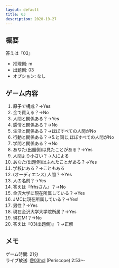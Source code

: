 ```yaml
---
layout: default
title: 03
description: 2020-10-27
---
```


## 概要

答えは『03』

- 推理側: m
- 出題側: 03
- オプション: なし

## ゲーム内容

1. 原子で構成？→Yes
2. 金で買える？→No
3. 人間と関係ある？→Yes
4. 感情と関係ある？→No
5. 生活と関係ある？→ほぼすべての人間がNo
6. 行動と関係ある？→5.と同じ,ほぼすべての人間がNo
7. 学問と関係ある？→No
8. あなた(出題側)は見たことがある？→Yes
9. 人間より小さい？→人による
10. あなた(出題側)はふれたことがある？→Yes
11. 学校にある？→こともある
12. (オーディエンス) 人間？→Yes
13. 人の名前？→Yes
14. 答えは『frhsさん』？→No
15. 金沢大学に現在所属している？→Yes
16. JMCに現在所属している？→Yes!
17. 男性？→Yes
18. 現在金沢大学大学院所属？→Yes
19. 現在M1？→No
20. 答えは『03(出題側)』？→正解

## メモ

ゲーム時間: 21分  
ライブ放送: [@03hcl](https://www.periscope.tv/03hcl/1nAKEApMEneKL?t=2m53s) (Periscope) 2:53～
